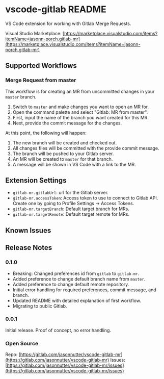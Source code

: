 # vscode-gitlab README

VS Code extension for working with Gitlab Merge Requests.

Visual Studio Marketplace: [https://marketplace.visualstudio.com/items?itemName=jasonn-porch.gitlab-mr](https://marketplace.visualstudio.com/items?itemName=jasonn-porch.gitlab-mr)

## Supported Workflows

### Merge Request from master

This workflow is for creating an MR from uncommitted changes in your `master` branch.

1. Switch to `master` and make changes you want to open an MR for.
2. Open the command palette and select "Gitlab: MR from master".
3. First, input the name of the branch you want created for this MR.
4. Next, provide the commit message for the changes.

At this point, the following will happen:
1. The new branch will be created and checked out.
2. All changes files will be committed with the provide commit message.
3. The branch will be pushed to your Gitlab server.
4. An MR will be created to `master` for that branch.
5. A message will be shown in VS Code with a link to the MR.

## Extension Settings

* `gitlab-mr.gitlabUrl`: url for the Gitlab server.
* `gitlab-mr.accessToken`: Access token to use to connect to Gitlab API. Create one by going to Profile Settings -> Access Tokens.
* `gitlab-mr.targetBranch`: Default target branch for MRs.
* `gitlab-mr.targetRemote`: Default target remote for MRs.

## Known Issues

## Release Notes

### 0.1.0

* Breaking: Changed preferences id from `gitlab` to `gitlab-mr`.
* Added preference to change default branch name from `master`.
* Added preference to change default remote repository.
* Initial error handling for required preferences, commit message, and branch.
* Updated README with detailed explanation of first workflow.
* Migrating to public Gitlab.

### 0.0.1

Initial release. Proof of concept, no error handling.

### Open Source

Repo: [https://gitlab.com/jasonnutter/vscode-gitlab-mr](https://gitlab.com/jasonnutter/vscode-gitlab-mr)
Issues: [https://gitlab.com/jasonnutter/vscode-gitlab-mr/issues](https://gitlab.com/jasonnutter/vscode-gitlab-mr/issues)
